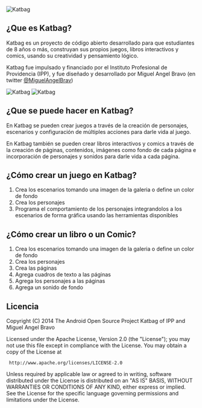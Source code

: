 ![Katbag](/../master/katbag/res/drawable-xhdpi/katbag_about_logo.png?raw=true)

## ¿Que es Katbag?
Katbag es un proyecto de código abierto desarrollado para que estudiantes de 8 años o más, construyan sus propios juegos, libros interactivos y comics, usando su creatividad y pensamiento lógico. 

Katbag fue impulsado y financiado por el Instituto Profesional de Providencia (IPP), y fue diseñado y desarrollado por Miguel Angel Bravo (en twitter [@MiguelAngelBrav](http://twitter.com/miguelangelbrav))

![Katbag](/../master/katbag/res/drawable-xhdpi/katbag_about_01.png?raw=true)   ![Katbag](/../master/katbag/res/drawable-xhdpi/katbag_about_02.png?raw=true)

## ¿Que se puede hacer en Katbag?
En Katbag se pueden crear juegos a través de la creación de personajes, escenarios y configuración de múltiples acciones para darle vida al juego.

En Katbag también se pueden crear libros interactivos y comics a través de la creación de páginas, contenidos, imágenes como fondo de cada página e incorporación de personajes y sonidos para darle vida a cada página.

## ¿Cómo crear un juego en Katbag?
1. Crea los escenarios tomando una imagen de la galeria o define un color de fondo
2. Crea los personajes
3. Programa el comportamiento de los personajes integrandolos a los escenarios de forma gráfica usando las herramientas disponibles

## ¿Cómo crear un libro o un Comic?
1. Crea los escenarios tomando una imagen de la galeria o define un color de fondo
2. Crea los personajes
3. Crea las páginas
4. Agrega cuadros de texto a las páginas
5. Agrega los personajes a las páginas
5. Agrega un sonido de fondo

## Licencia
Copyright (C) 2014 The Android Open Source Project Katbag of IPP and Miguel Angel Bravo

Licensed under the Apache License, Version 2.0 (the "License");
you may not use this file except in compliance with the License.
You may obtain a copy of the License at
	
     http://www.apache.org/licenses/LICENSE-2.0

Unless required by applicable law or agreed to in writing, software
distributed under the License is distributed on an "AS IS" BASIS,
WITHOUT WARRANTIES OR CONDITIONS OF ANY KIND, either express or implied.
See the License for the specific language governing permissions and
limitations under the License.


